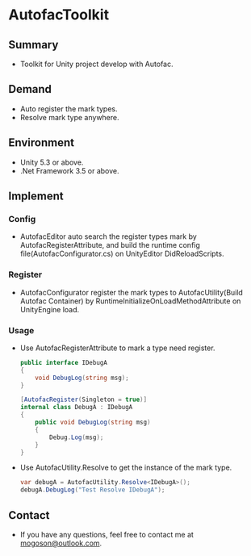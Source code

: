 ﻿# AutofacToolkit

## Summary
- Toolkit for Unity project develop with Autofac. 

## Demand
- Auto register the mark types.
- Resolve mark type anywhere.

## Environment
- Unity 5.3 or above.
- .Net Framework 3.5 or above.

## Implement
### Config
- AutofacEditor auto search the register types mark by AutofacRegisterAttribute, and build the runtime config file(AutofacConfigurator.cs) on UnityEditor DidReloadScripts.

### Register
- AutofacConfigurator register the mark types to AutofacUtility(Build Autofac Container) by RuntimeInitializeOnLoadMethodAttribute on UnityEngine load.

### Usage

- Use AutofacRegisterAttribute to mark a type need register.

  ```c#
  public interface IDebugA
  {
      void DebugLog(string msg);
  }
  
  [AutofacRegister(Singleton = true)]
  internal class DebugA : IDebugA
  {
      public void DebugLog(string msg)
      {
          Debug.Log(msg);
      }
  }
  ```
- Use AutofacUtility.Resolve to get the instance of the mark type.

  ```c#
  var debugA = AutofacUtility.Resolve<IDebugA>();
  debugA.DebugLog("Test Resolve IDebugA");
  ```
## Contact
- If you have any questions, feel free to contact me at mogoson@outlook.com.